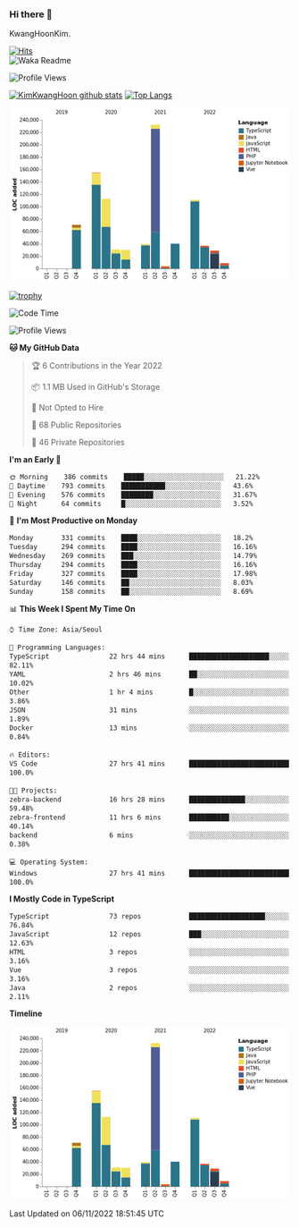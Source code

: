 ### Hi there 👋

KwangHoonKim.

[![Hits](https://hits.seeyoufarm.com/api/count/incr/badge.svg?url=https%3A%2F%2Fgithub.com%2Frhkdgns95)](https://hits.seeyoufarm.com)  
![Waka Readme](https://github.com/rhkdgns95/rhkdgns95/workflows/Waka%20Readme/badge.svg)

![Profile Views](http://img.shields.io/badge/Profile%20Views-0-blue)

[![KimKwangHoon github stats](https://github-readme-stats.vercel.app/api?username=rhkdgns95&show_icons=true)](https://github.com/rhkdgns95/github-readme-stats)   [![Top Langs](https://github-readme-stats.vercel.app/api/top-langs/?username=rhkdgns95&layout=compact)](https://github.com/rhkdgns95/github-readme-stats)   


![Chart not found](https://raw.githubusercontent.com/rhkdgns95/rhkdgns95/master/charts/bar_graph.png) 

[![trophy](https://github-profile-trophy.vercel.app/?username=rhkdgns95)](https://github.com/rhkdgns95/github-profile-trophy)

<!--START_SECTION:waka-->
![Code Time](http://img.shields.io/badge/Code%20Time-3%2C461%20hrs%2034%20mins-blue)

![Profile Views](http://img.shields.io/badge/Profile%20Views-0-blue)

**🐱 My GitHub Data** 

> 🏆 6 Contributions in the Year 2022
 > 
> 📦 1.1 MB Used in GitHub's Storage 
 > 
> 🚫 Not Opted to Hire
 > 
> 📜 68 Public Repositories 
 > 
> 🔑 46 Private Repositories  
 > 
**I'm an Early 🐤** 

```text
🌞 Morning    386 commits    █████░░░░░░░░░░░░░░░░░░░░   21.22% 
🌆 Daytime    793 commits    ███████████░░░░░░░░░░░░░░   43.6% 
🌃 Evening    576 commits    ████████░░░░░░░░░░░░░░░░░   31.67% 
🌙 Night      64 commits     █░░░░░░░░░░░░░░░░░░░░░░░░   3.52%

```
📅 **I'm Most Productive on Monday** 

```text
Monday       331 commits    ████░░░░░░░░░░░░░░░░░░░░░   18.2% 
Tuesday      294 commits    ████░░░░░░░░░░░░░░░░░░░░░   16.16% 
Wednesday    269 commits    ███░░░░░░░░░░░░░░░░░░░░░░   14.79% 
Thursday     294 commits    ████░░░░░░░░░░░░░░░░░░░░░   16.16% 
Friday       327 commits    ████░░░░░░░░░░░░░░░░░░░░░   17.98% 
Saturday     146 commits    ██░░░░░░░░░░░░░░░░░░░░░░░   8.03% 
Sunday       158 commits    ██░░░░░░░░░░░░░░░░░░░░░░░   8.69%

```


📊 **This Week I Spent My Time On** 

```text
⌚︎ Time Zone: Asia/Seoul

💬 Programming Languages: 
TypeScript               22 hrs 44 mins      ████████████████████░░░░░   82.11% 
YAML                     2 hrs 46 mins       ██░░░░░░░░░░░░░░░░░░░░░░░   10.02% 
Other                    1 hr 4 mins         █░░░░░░░░░░░░░░░░░░░░░░░░   3.86% 
JSON                     31 mins             ░░░░░░░░░░░░░░░░░░░░░░░░░   1.89% 
Docker                   13 mins             ░░░░░░░░░░░░░░░░░░░░░░░░░   0.84%

🔥 Editors: 
VS Code                  27 hrs 41 mins      █████████████████████████   100.0%

🐱‍💻 Projects: 
zebra-backend            16 hrs 28 mins      ██████████████░░░░░░░░░░░   59.48% 
zebra-frontend           11 hrs 6 mins       ██████████░░░░░░░░░░░░░░░   40.14% 
backend                  6 mins              ░░░░░░░░░░░░░░░░░░░░░░░░░   0.38%

💻 Operating System: 
Windows                  27 hrs 41 mins      █████████████████████████   100.0%

```

**I Mostly Code in TypeScript** 

```text
TypeScript               73 repos            ███████████████████░░░░░░   76.84% 
JavaScript               12 repos            ███░░░░░░░░░░░░░░░░░░░░░░   12.63% 
HTML                     3 repos             ░░░░░░░░░░░░░░░░░░░░░░░░░   3.16% 
Vue                      3 repos             ░░░░░░░░░░░░░░░░░░░░░░░░░   3.16% 
Java                     2 repos             ░░░░░░░░░░░░░░░░░░░░░░░░░   2.11%

```


**Timeline**

![Chart not found](https://raw.githubusercontent.com/rhkdgns95/rhkdgns95/master/charts/bar_graph.png) 


 Last Updated on 06/11/2022 18:51:45 UTC
<!--END_SECTION:waka-->
